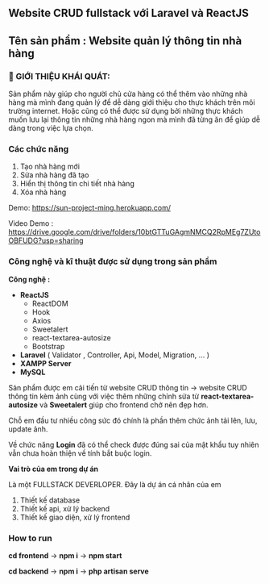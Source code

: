 ## Website CRUD fullstack với Laravel và ReactJS

## Tên sản phẩm : Website quản lý thông tin nhà hàng

### 🚀 GIỚI THIỆU KHÁI QUÁT:

Sản phẩm này giúp cho người chủ cửa hàng có thể thêm vào những nhà hàng mà mình đang quản lý để dễ dàng giới thiệu cho thực khách trên môi trường internet. Hoặc cũng có thể được sử dụng bởi những thực khách muốn lưu lại thông tin những nhà hàng ngon mà mình đã từng ăn để giúp dễ dàng trong việc lựa chọn.

### Các chức năng

1. Tạo nhà hàng mới
2. Sửa nhà hàng đã tạo
3. Hiển thị thông tin chi tiết nhà hàng
4. Xóa nhà hàng

Demo:  https://sun-project-ming.herokuapp.com/

Video Demo : https://drive.google.com/drive/folders/10btGTTuGAgmNMCQ2RpMEg7ZUtoOBFUDG?usp=sharing
### Công nghệ và kĩ thuật được sử dụng trong sản phẩm

**Công nghệ :** 

* **ReactJS**		
  - ReactDOM 
  - Hook
  - Axios
  - Sweetalert
  - react-textarea-autosize
  - Bootstrap
* **Laravel** ( Validator , Controller, Api, Model, Migration, ... )
* **XAMPP Server**
* **MySQL**

Sản phẩm được em cải tiến từ website CRUD thông tin $\rightarrow$ website CRUD thông tin kèm ảnh cùng với việc thêm những chỉnh sửa từ **react-textarea-autosize** và **Sweetalert** giúp cho frontend chở nên đẹp hơn.

Chỗ em đầu tư nhiều công sức đó chính là phần thêm chức ảnh tải lên, lưu, update ảnh.

Về chức năng **Login** đã có thể check được đúng sai của mật khẩu tuy nhiên vẫn chưa hoàn thiện về tính bắt buộc login. 

**Vai trò của em trong dự án**

Là một FULLSTACK DEVERLOPER. Đây là dự án cá nhân của em

1. Thiết kế database
2. Thiết kế api, xử lý backend
3. Thiết kế giao diện, xử lý frontend

### How to run

**cd frontend** $\rightarrow$ **npm i** $\rightarrow$ **npm start**

**cd backend** $\rightarrow$ **npm i** $\rightarrow$ **php artisan serve**
